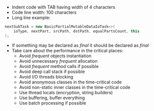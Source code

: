 * Indent code with TAB having width of 4 characters
* Code line width: 100 characters
* Long line example:
```java
nextSubTask = new BasicPartialMutableDataIoTask<>(
    ioType, nextPart, srcPath, dstPath, equalPartsCount, this
);
```

* If something may be declared as *final* it should be declared as *final*
* Take care about the performance in the critical places:
  * Avoid *frequent* objects instantiation
  * Avoid unnecessary *frequent* allocation
  * Avoid *frequent* method calls if possible
  * Avoid deep call stack if possible
  * Avoid I/O threads blocking
  * Avoid anonymous classes in the time-critical code
  * Avoid non-static inner classes in the time-critical code
  * Use thread locals (encryption, string builders)
  * Use buffering, buffer everything
  * Use batch processing if possible
